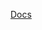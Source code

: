 [Docs](https://github.com/mnaoumov/obsidian-codescript-toolkit/blob/main/docs/override-module-type.md)
